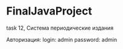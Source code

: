 # FinalJavaProject
task 12, Система периодические издания

Авторизация:
login: admin
password: admin